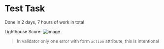 # Test Task

Done in 2 days, 7 hours of work in total

Lighthouse Score:
![image](https://github.com/SalOne22/test-task-crm-dashboard/assets/111443297/a9102035-a4b3-457f-b202-ae83f0cb5da0)

> In validator only one error with form `action` attribute, this is intentional
